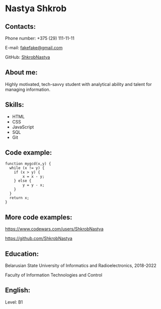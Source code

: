 # Nastya Shkrob

## Contacts:
Phone number: +375 (29) 111-11-11

E-mail: fakefake@gmail.com

GitHub: [ShkrobNastya](https://github.com/ShkrobNastya)

## About me:
Highly motivated, tech-savvy student with analytical ability and talent for managing information.

## Skills:
* HTML
* CSS
* JavaScript
* SQL
* Git

## Code example:
```
function mygcd(x,y) {
  while (x != y) {
    if (x > y) {
        x = x - y;
    } else {
        y = y - x;
    }
  }
  return x;
} 
```

## More code examples:
https://www.codewars.com/users/ShkrobNastya

https://github.com/ShkrobNastya

## Education:
Belarusian State University of Informatics and Radioelectronics, 2018-2022

Faculty of Information Technologies and Control

## English:
Level: B1
